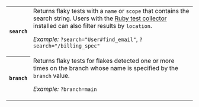 <table>
<tbody>
  <tr>
    <th>
      <code>search</code>
    </th>
    <td>
      <span>Returns flaky tests with a <code>name</code> or <code>scope</code> that contains the search string. Users with the <a href="https://buildkite.com/docs/test-engine/ruby-collectors">Ruby test collector</a> installed can also filter results by <code>location</code>.</span>
      <p class="Docs__api-param-eg"><em>Example:</em> <code>?search="User#find_email"</code>, <code>?search="/billing_spec"</code></p>
    </td>
  </tr>
  <tr>
    <th>
      <code>branch</code>
    </th>
    <td>
      <span>Returns flaky tests for flakes detected one or more times on the branch whose name is specified by the <code>branch</code> value.</span>
      <p class="Docs__api-param-eg"><em>Example:</em> <code>?branch=main</code></p>
    </td>
  </tr>
</tbody>
</table>

